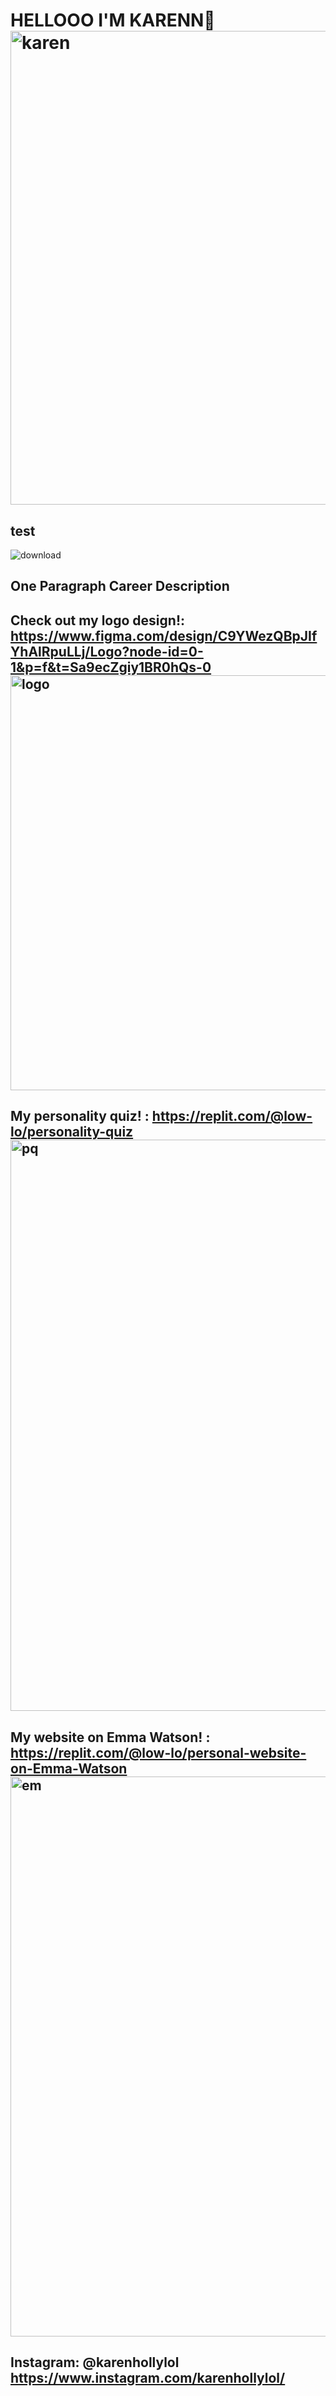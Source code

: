 # HELLOOO I'M KARENN👋 <img width="791" height="758" alt="karen" src="https://github.com/user-attachments/assets/27ebf904-ff8f-4e41-97a5-71fb56dcb707" />
## test
![download](https://github.com/user-attachments/assets/78774e98-34d8-4556-8c3d-c6dab9d4b027)
## One Paragraph Career Description
## Check out my logo design!: https://www.figma.com/design/C9YWezQBpJIfYhAlRpuLLj/Logo?node-id=0-1&p=f&t=Sa9ecZgiy1BR0hQs-0 <img width="969" height="664" alt="logo" src="https://github.com/user-attachments/assets/84b83577-e18e-451e-a571-dd97f1d943a2" />
## My personality quiz! : https://replit.com/@low-lo/personality-quiz<img width="1888" height="914" alt="pq" src="https://github.com/user-attachments/assets/d1019ff5-0973-45ba-834e-d59e1d76eb87" />
## My website on Emma Watson! : https://replit.com/@low-lo/personal-website-on-Emma-Watson<img width="1823" height="896" alt="em" src="https://github.com/user-attachments/assets/113c5aac-ec04-4e00-9a77-bb90c4327525" />


## Instagram: @karenhollylol https://www.instagram.com/karenhollylol/
<!--
**karent21/karent21** is a ✨ _special_ ✨ repository because its `README.md` (this file) appears on your GitHub profile.
HELLO WORLD
Here are some ideas to get you started:

- 🔭 I’m currently working on ...
- 🌱 I’m currently learning ...
- 👯 I’m looking to collaborate on ...
- 🤔 I’m looking for help with ...
- 💬 Ask me about ...
- 📫 How to reach me: ...
- 😄 Pronouns: she/her
- ⚡ Fun fact: ...
-->
